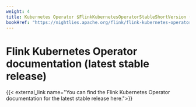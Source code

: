 ```yaml
---
weight: 4
title: Kubernetes Operator $FlinkKubernetesOperatorStableShortVersion (latest)
bookHref: "https://nightlies.apache.org/flink/flink-kubernetes-operator-docs-stable/"
---
```

<!--
Licensed to the Apache Software Foundation (ASF) under one
or more contributor license agreements.  See the NOTICE file
distributed with this work for additional information
regarding copyright ownership.  The ASF licenses this file
to you under the Apache License, Version 2.0 (the
"License"); you may not use this file except in compliance
with the License.  You may obtain a copy of the License at

  http://www.apache.org/licenses/LICENSE-2.0

Unless required by applicable law or agreed to in writing,
software distributed under the License is distributed on an
"AS IS" BASIS, WITHOUT WARRANTIES OR CONDITIONS OF ANY
KIND, either express or implied.  See the License for the
specific language governing permissions and limitations
under the License.
-->

# Flink Kubernetes Operator documentation (latest stable release)

{{< external_link name="You can find the Flink Kubernetes Operator documentation for the latest stable release here.">}}